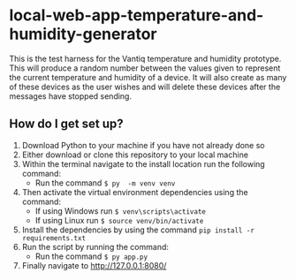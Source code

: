 # local-web-app-temperature-and-humidity-generator

This is the test harness for the Vantiq temperature and humidity prototype. This will produce a random number between the values given to represent the current temperature and humidity of a device. It will also create as many of these devices as the user wishes and will delete these devices after the messages have stopped sending.

## How do I get set up?

1. Download Python to your machine if you have not already done so
2. Either download or clone this repository to your local machine
3. Within the terminal navigate to the install location run the following command:
   * Run the command ```$ py  -m venv venv```
4. Then activate the virtual environment dependencies using the command:
   * If using Windows run ```$ venv\scripts\activate```
   * If using Linux run ```$ source venv/bin/activate```
5. Install the dependencies by using the command ```pip install -r requirements.txt```
6. Run the script by running the command:
   * Run the command ```$ py app.py```
7. Finally navigate to <http://127.0.0.1:8080/>
